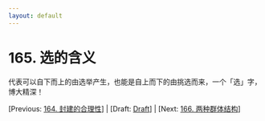 ```yaml
---
layout: default
---
```

# 165. 选的含义

代表可以自下而上的由选举产生，也能是自上而下的由挑选而来，一个「选」字，博大精深！

[Previous: [164. 封建的合理性](164.md)] | [Draft: [Draft](../Draft.md)] | [Next: [166. 两种群体结构](166.md)]